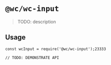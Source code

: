 # `@wc/wc-input`

> TODO: description

## Usage

```
const wcInput = require('@wc/wc-input');23333

// TODO: DEMONSTRATE API
```
